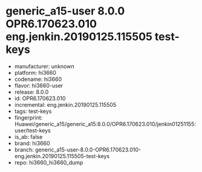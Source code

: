 # generic_a15-user 8.0.0 OPR6.170623.010 eng.jenkin.20190125.115505 test-keys
- manufacturer: unknown
- platform: hi3660
- codename: hi3660
- flavor: hi3660-user
- release: 8.0.0
- id: OPR6.170623.010
- incremental: eng.jenkin.20190125.115505
- tags: test-keys
- fingerprint: Huawei/generic_a15/generic_a15:8.0.0/OPR6.170623.010/jenkin01251155:user/test-keys
- is_ab: false
- brand: hi3660
- branch: generic_a15-user-8.0.0-OPR6.170623.010-eng.jenkin.20190125.115505-test-keys
- repo: hi3660_hi3660_dump
